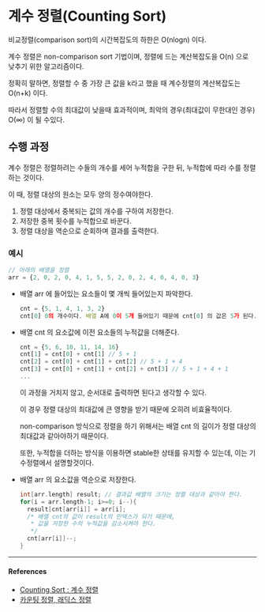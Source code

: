 # 계수 정렬(Counting Sort)

비교정렬(comparison sort)의 시간복잡도의 하한은 O(nlogn) 이다.

계수 정렬은 non-comparison sort 기법이며, 정렬에 드는 계산복잡도을 O(n) 으로 낮추기 위한 알고리즘이다.

정확히 말하면, 정렬할 수 중 가장 큰 값을 k라고 했을 때 계수정렬의 계산복잡도는 O(n+k) 이다.

따라서 정렬할 수의 최대값이 낮을때 효과적이며, 최악의 경우(최대값이 무한대인 경우) O(∞) 이 될 수있다.

## 수행 과정 

계수 정렬은 정렬하려는 수들의 개수를 세어 누적합을 구한 뒤, 누적합에 따라 수를 정렬하는 것이다.

이 때, 정렬 대상의 원소는 모두 양의 정수여야한다.

1. 정렬 대상에서 중복되는 값의 개수를 구하여 저장한다. 
2. 저장한 중복 횟수를 누적합으로 바꾼다. 
3. 정렬 대상을 역순으로 순회하며 결과를 출력한다. 

### 예시 
```js
// 아래의 배열을 정렬 
arr = {2, 0, 2, 0, 4, 1, 5, 5, 2, 0, 2, 4, 0, 4, 0, 3} 
```

- 배열 arr 에 들어있는 요소들이 몇 개씩 들어있는지 파악한다.
  ```js
  cnt = {5, 1, 4, 1, 3, 2} 
  cnt[0] 0의 개수이다. 배열 A에 0이 5개 들어있기 때문에 cnt[0] 의 값은 5가 된다.
  ```

- 배열 cnt 의 요소값에 이전 요소들의 누적값을 더해준다.
  ```js
  cnt = {5, 6, 10, 11, 14, 16}
  cnt[1] = cnt[0] + cnt[1] // 5 + 1 
  cnt[2] = cnt[0] + cnt[1] + cnt[2] // 5 + 1 + 4 
  cnt[3] = cnt[0] + cnt[1] + cnt[2] + cnt[3] // 5 + 1 + 4 + 1 
  ... 
  ```

  이 과정을 거치지 않고, 순서대로 출력하면 된다고 생각할 수 있다.

  이 경우 정렬 대상의 최대값에 큰 영향을 받기 때문에 오히려 비효율적이다.

  non-comparison 방식으로 정렬을 하기 위해서는 배열 cnt 의 길이가 정렬 대상의 최대값과 같아야하기 때문이다.

  또한, 누적합을 더하는 방식을 이용하면 stable한 상태를 유지할 수 있는데, 이는 기수정렬에서 설명할것이다.

- 배열 arr 의 요소값을 역순으로 저장한다.
  ```c
  int[arr.length] result; // 결과값 배열의 크기는 정렬 대상과 같아야 한다. 
  for(i = arr.length-1; i>=0; i--){
    result[cnt[arr[i]] = arr[i];
    /* 배열 cnt의 값이 result의 인덱스가 되기 때문에,
     * 값을 저장한 수의 누적값을 감소시켜야 한다.
     */
    cnt[arr[i]]--; 
  }
  ```
  
---

#### References 
- [Counting Sort : 계수 정렬 ](https://bowbowbow.tistory.com/8)
- [카운팅 정렬, 래딕스 정렬 ](https://ratsgo.github.io/data%20structure&algorithm/2017/10/16/countingsort/)
